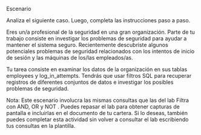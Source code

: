 Escenario

Analiza el siguiente caso. Luego, completa las instrucciones paso a paso.

Eres un/a profesional de la seguridad en una gran organización. Parte de tu trabajo consiste en investigar los problemas de seguridad para ayudar a mantener el sistema seguro. Recientemente descubriste algunos potenciales problemas de seguridad relacionados con los intentos de inicio de sesión y las máquinas de los/las empleados/as.

Tu tarea consiste en examinar los datos de la organización en sus tablas employees y log_in_attempts. Tendrás que usar filtros SQL para recuperar registros de diferentes conjuntos de datos e investigar los posibles problemas de seguridad.

Nota: Este escenario involucra las mismas consultas que las del lab 
Filtra con AND, OR y NOT
. Puedes repasar el lab para obtener capturas de pantalla e incluirlas en el documento de tu cartera. Si lo deseas, también puedes completar esta actividad sin volver a consultar el lab escribiendo tus consultas en la plantilla.  

